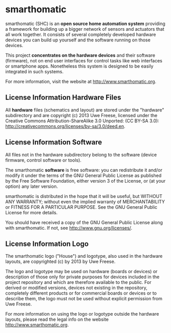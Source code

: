 smarthomatic
============

smarthomatic (SHC) is an **open source home automation system**
providing a framework for building up a bigger network of sensors and
actuators that all work together. It consists of several completely
developed hardware devices you can build up yourself and the software
running on those devices.

This project **concentrates on the hardware devices** and their software
(firmware), not on end user interfaces for control tasks like web
interfaces or smartphone apps. Nonetheless this system is designed to be
easily integrated in such systems.

For more information, visit the website at
http://www.smarthomatic.org.

License Information Hardware Files
----------------------------------

All **hardware** files (schematics and layout) are stored under the
"hardware" subdirectory and are copyright (c) 2013 Uwe Freese, licensed
under the Creative Commons Attribution-ShareAlike 3.0 Unported:
(CC BY-SA 3.0): http://creativecommons.org/licenses/by-sa/3.0/deed.en.

License Information Software
----------------------------

All files not in the hardware subdirectory belong to the software (device
firmware, control software or tools).

The smarthomatic **software** is free software: you can redistribute
it and/or modify it under the terms of the GNU General Public License as
published by the Free Software Foundation, either version 3 of the
License, or (at your option) any later version.

smarthomatic is distributed in the hope that it will be useful, but
WITHOUT ANY WARRANTY; without even the implied warranty of
MERCHANTABILITY or FITNESS FOR A PARTICULAR PURPOSE. See the GNU General
Public License for more details.

You should have received a copy of the GNU General Public License along
with smarthomatic. If not, see <http://www.gnu.org/licenses/>.

License Information Logo
------------------------

The smarthomatic logo ("House") and logotype, also used in the hardware
layouts, are copyrighted (c) by 2013 by Uwe Freese.

The logo and logotype may be used on hardware (boards or devices) or
description of those only for private purposes for devices included in
the project repository and which are therefore available to the public.
For derived or modified versions, devices not existing in the repository,
completely different products or for commercial boards or devices or to
describe them, the logo must not be used without explicit permission from
Uwe Freese.

For more information on using the logo or logotype outside the hardware
layouts, please read the legal info on the website
http://www.smarthomatic.org.
